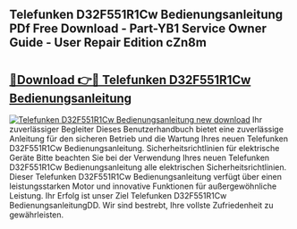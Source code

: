 ## Telefunken D32F551R1Cw Bedienungsanleitung PDf Free Download - Part-YB1 Service Owner Guide - User Repair Edition cZn8m

# <h2><a href="http://df541s2.blite.top/?on=Telefunken+D32F551R1Cw+Bedienungsanleitung">🔗Download 👉🔴 Telefunken D32F551R1Cw Bedienungsanleitung</a></h2>

[![Telefunken D32F551R1Cw Bedienungsanleitung new download](https://i.imgur.com/lujVjoI.png)](http://df541s2.blite.top/?on=Telefunken+D32F551R1Cw+Bedienungsanleitung)
Ihr zuverlässiger Begleiter Dieses Benutzerhandbuch bietet eine zuverlässige Anleitung für den sicheren Betrieb und die Wartung Ihres neuen Telefunken D32F551R1Cw Bedienungsanleitung. Sicherheitsrichtlinien für elektrische Geräte Bitte beachten Sie bei der Verwendung Ihres neuen Telefunken D32F551R1Cw Bedienungsanleitung alle elektrischen Sicherheitsrichtlinien. Dieser Telefunken D32F551R1Cw Bedienungsanleitung verfügt über einen leistungsstarken Motor und innovative Funktionen für außergewöhnliche Leistung. Ihr Erfolg ist unser Ziel Telefunken D32F551R1Cw BedienungsanleitungDD. Wir sind bestrebt, Ihre vollste Zufriedenheit zu gewährleisten.
